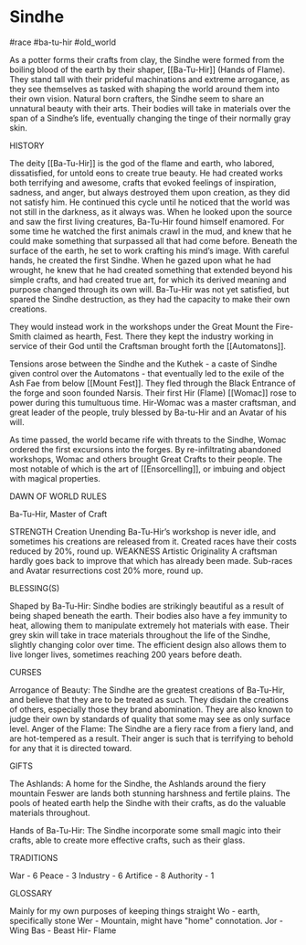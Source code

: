 # Sindhe

#race #ba-tu-hir #old_world

As a potter forms their crafts from clay, the Sindhe were formed from the boiling blood of the earth by their shaper, [[Ba-Tu-Hir]] (Hands of Flame). They stand tall with their prideful machinations and extreme arrogance, as they see themselves as tasked with shaping the world around them into their own vision. Natural born crafters, the Sindhe seem to share an unnatural beauty with their arts. Their bodies will take in materials over the span of a Sindhe’s life, eventually changing the tinge of their normally gray skin.

HISTORY

The deity [[Ba-Tu-Hir]] is the god of the flame and earth, who labored, dissatisfied, for untold eons to create true beauty. He had created works both terrifying and awesome, crafts that evoked feelings of inspiration, sadness, and anger, but always destroyed them upon creation, as they did not satisfy him. He continued this cycle until he noticed that the world was not still in the darkness, as it always was. When he looked upon the source and saw the first living creatures, Ba-Tu-Hir found himself enamored. For some time he watched the first animals crawl in the mud, and knew that he could make something that surpassed all that had come before. Beneath the surface of the earth, he set to work crafting his mind’s image. With careful hands, he created the first Sindhe. When he gazed upon what he had wrought, he knew that he had created something that extended beyond his simple crafts, and had created true art, for which its derived meaning and purpose changed through its own will. Ba-Tu-Hir was not yet satisfied, but spared the Sindhe destruction, as they had the capacity to make their own creations.

They would instead work in the workshops under the Great Mount the Fire-Smith claimed as hearth, Fest. There they kept the industry working in service of their God until the Craftsman brought forth the [[Automatons]].

Tensions arose between the Sindhe and the Kuthek - a caste of Sindhe given control over the Automatons - that eventually led to the exile of the Ash Fae from below [[Mount Fest]]. They fled through the Black Entrance of the forge and soon founded Narsis. Their first Hir (Flame) [[Womac]] rose to power during this tumultuous time. Hir-Womac was a master craftsman, and great leader of the people, truly blessed by Ba-tu-Hir and an Avatar of his will.

As time passed, the world became rife with threats to the Sindhe, Womac ordered the first excursions into the forges. By re-infiltrating abandoned workshops, Womac and others brought Great Crafts to their people. The most notable of which is the art of [[Ensorcelling]], or imbuing and object with magical properties.

DAWN OF WORLD RULES

Ba-Tu-Hir, Master of Craft

STRENGTH
Creation Unending
Ba-Tu-Hir’s workshop is never idle, and sometimes his creations are released from it. Created races have their costs reduced by 20%, round up.
WEAKNESS
Artistic Originality
A craftsman hardly goes back to improve that which has already been made. Sub-races and Avatar resurrections cost 20% more, round up.

BLESSING(S)

Shaped by Ba-Tu-Hir: Sindhe bodies are strikingly beautiful as a result of being shaped beneath the earth. Their bodies also have a fey immunity to heat, allowing them to manipulate extremely hot materials with ease. Their grey skin will take in trace materials throughout the life of the Sindhe, slightly changing color over time. The efficient design also allows them to live longer lives, sometimes reaching 200 years before death.

CURSES

Arrogance of Beauty: The Sindhe are the greatest creations of Ba-Tu-Hir, and believe that they are to be treated as such. They disdain the creations of others, especially those they brand abomination. They are also known to judge their own by standards of quality that some may see as only surface level.
Anger of the Flame: The Sindhe are a fiery race from a fiery land, and are hot-tempered as a result. Their anger is such that is terrifying to behold for any that it is directed toward.

GIFTS

The Ashlands: A home for the Sindhe, the Ashlands around the fiery mountain Feswer are lands both stunning harshness and fertile plains. The pools of heated earth help the Sindhe with their crafts, as do the valuable materials throughout.

Hands of Ba-Tu-Hir: The Sindhe incorporate some small magic into their crafts, able to create more effective crafts, such as their glass.

TRADITIONS

War - 6
Peace - 3
Industry - 6
Artifice - 8
Authority - 1

GLOSSARY

Mainly for my own purposes of keeping things straight
Wo - earth, specifically stone
Wer - Mountain, might have "home" connotation.
Jor - Wing
Bas - Beast
Hir- Flame

